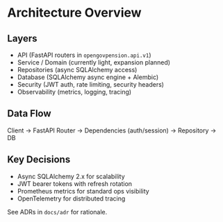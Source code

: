 # Architecture Overview

## Layers
- API (FastAPI routers in `opengovpension.api.v1`)
- Service / Domain (currently light, expansion planned)
- Repositories (async SQLAlchemy access)
- Database (SQLAlchemy async engine + Alembic)
- Security (JWT auth, rate limiting, security headers)
- Observability (metrics, logging, tracing)

## Data Flow
Client -> FastAPI Router -> Dependencies (auth/session) -> Repository -> DB

## Key Decisions
- Async SQLAlchemy 2.x for scalability
- JWT bearer tokens with refresh rotation
- Prometheus metrics for standard ops visibility
- OpenTelemetry for distributed tracing

See ADRs in `docs/adr` for rationale.
